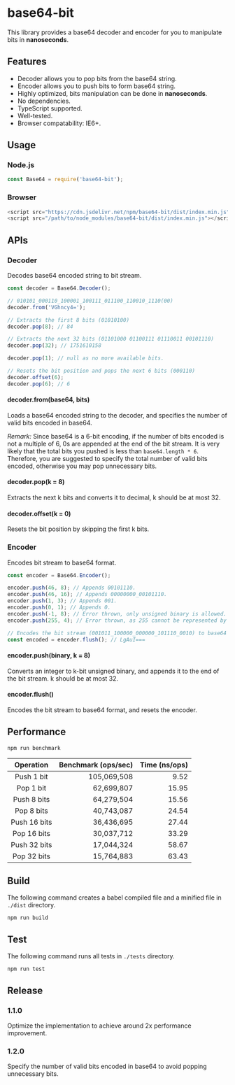 # base64-bit

This library provides a base64 decoder and encoder for you to manipulate bits in **nanoseconds**.

## Features
- Decoder allows you to pop bits from the base64 string.
- Encoder allows you to push bits to form base64 string.
- Highly optimized, bits manipulation can be done in **nanoseconds**.
- No dependencies.
- TypeScript supported.
- Well-tested.
- Browser compatability: IE6+.

## Usage

### Node.js
```javascript
const Base64 = require('base64-bit');
```

### Browser
```javascript
<script src="https://cdn.jsdelivr.net/npm/base64-bit/dist/index.min.js"></script>
<script src="/path/to/node_modules/base64-bit/dist/index.min.js"></script>
```

## APIs

### Decoder
Decodes base64 encoded string to bit stream.

```javascript
const decoder = Base64.Decoder();

// 010101_000110_100001_100111_011100_110010_1110(00)
decoder.from('VGhncy4=');

// Extracts the first 8 bits (01010100)
decoder.pop(8); // 84

// Extracts the next 32 bits (01101000 01100111 01110011 00101110)
decoder.pop(32); // 1751610158

decoder.pop(1); // null as no more available bits.

// Resets the bit position and pops the next 6 bits (000110)
decoder.offset(6);
decoder.pop(6); // 6
```

#### decoder.from(base64, bits)
Loads a base64 encoded string to the decoder, and specifies the number of valid bits encoded in base64.

*Remark:* Since base64 is a 6-bit encoding, if the number of bits encoded is not a multiple of 6, 0s are appended at the end of the bit stream. It is very likely that the total bits you pushed is less than `base64.length * 6`. Therefore, you are suggested to specify the total number of valid bits encoded, otherwise you may pop unnecessary bits.

#### decoder.pop(k = 8)
Extracts the next k bits and converts it to decimal, k should be at most 32.

#### decoder.offset(k = 0)
Resets the bit position by skipping the first k bits.

### Encoder
Encodes bit stream to base64 format.

```javascript
const encoder = Base64.Encoder();

encoder.push(46, 8); // Appends 00101110.
encoder.push(46, 16); // Appends 00000000_00101110.
encoder.push(1, 3); // Appends 001.
encoder.push(0, 1); // Appends 0.
encoder.push(-1, 8); // Error thrown, only unsigned binary is allowed.
encoder.push(255, 4); // Error thrown, as 255 cannot be represented by 4 bits.

// Encodes the bit stream (001011_100000_000000_101110_0010) to base64 format,
const encoded = encoder.flush(); // LgAuI===
```

#### encoder.push(binary, k = 8)
Converts an integer to k-bit unsigned binary, and appends it to the end of the bit stream. k should be at most 32.

#### encoder.flush()
Encodes the bit stream to base64 format, and resets the encoder.

## Performance
```
npm run benchmark
```
| Operation  | Benchmark (ops/sec)  | Time (ns/ops)  |
| :------------: | ------------: | ------------: |
| Push 1 bit   | 105,069,508  | 9.52  |
| Pop 1 bit     | 62,699,807  | 15.95  |
| Push 8 bits  | 64,279,504  | 15.56  |
| Pop 8 bits   | 40,743,087  |  24.54 |
| Push 16 bits | 36,436,695  | 27.44  |
| Pop 16 bits  | 30,037,712 | 33.29  |
| Push 32 bits | 17,044,324 | 58.67  |
| Pop 32 bits  | 15,764,883 | 63.43  |

## Build
The following command creates a babel compiled file and a minified file in `./dist` directory.
```
npm run build
```

## Test
The following command runs all tests in `./tests` directory.
```
npm run test
```

## Release
### 1.1.0
Optimize the implementation to achieve around 2x performance improvement.

### 1.2.0
Specify the number of valid bits encoded in base64 to avoid popping unnecessary bits.